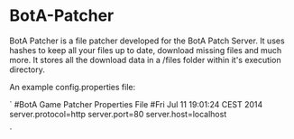 BotA-Patcher
============

BotA Patcher is a file patcher developed for the BotA Patch Server. It uses hashes to keep all your files up to date, download missing files and much more.
It stores all the download data in a /files folder within it's execution directory.

An example config.properties file:

`
#BotA Game Patcher Properties File
#Fri Jul 11 19:01:24 CEST 2014
server.protocol=http
server.port=80
server.host=localhost

`
